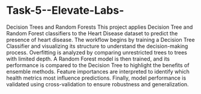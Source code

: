 # Task-5--Elevate-Labs-
 Decision Trees and Random Forests
This project applies Decision Tree and Random Forest classifiers to the Heart Disease dataset to predict the presence of heart disease. The workflow begins by training a Decision Tree Classifier and visualizing its structure to understand the decision-making process. Overfitting is analyzed by comparing unrestricted trees to trees with limited depth. A Random Forest model is then trained, and its performance is compared to the Decision Tree to highlight the benefits of ensemble methods. Feature importances are interpreted to identify which health metrics most influence predictions. Finally, model performance is validated using cross-validation to ensure robustness and generalization.
